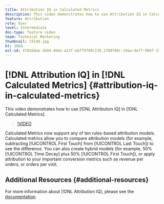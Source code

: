 ```yaml
---
title: Attribution IQ in Calculated Metrics
description: This video demonstrates how to use Attribution IQ in Calculated Metrics.
feature: Attribution
role: User
level: Intermediate
doc-type: feature video
team: Technical Marketing
thumbnail: 23140.jpg
kt: 1668
exl-id: 47016dae-2694-4bbe-a23f-ebff9799c239,1789789c-19aa-4e77-999f-15fa11b7f858
---
```

# [!DNL Attribution IQ] in [!DNL Calculated Metrics] {#attribution-iq-in-calculated-metrics}

This video demonstrates how to use [!DNL Attribution IQ] in [!DNL Calculated Metrics].

>[!VIDEO](https://video.tv.adobe.com/v/23140/?quality=12)

Calculated Metrics now support any of ten rules-based attribution models. Calculated metrics allow you to compare attribution models (for example, subtracting [!UICONTROL First Touch] from [!UICONTROL Last Touch]) to see the difference. You can also create hybrid models (for example, 50% [!UICONTROL Time Decay] plus 50% [!UICONTROL First Touch]), or apply attribution to your important conversion metrics such as revenue per orders, or orders per visit.

## Additional Resources {#additional-resources}

For more information about [!DNL Attribution IQ], please see the [documentation](https://experienceleague.adobe.com/docs/analytics/analyze/analysis-workspace/attribution/overview.html).
